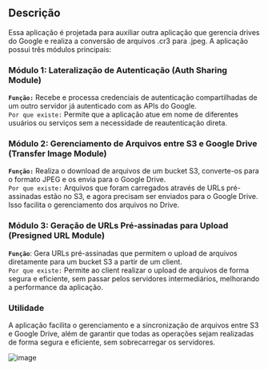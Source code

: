 ## Descrição
Essa aplicação é projetada para auxiliar outra aplicação que gerencia drives do Google e realiza a conversão de arquivos .cr3 para .jpeg. A aplicação possui três módulos principais:

### Módulo 1: Lateralização de Autenticação (Auth Sharing Module)
**`Função:`** Recebe e processa credenciais de autenticação compartilhadas de um outro servidor já autenticado com as APIs do Google.<br>
`Por que existe:` Permite que a aplicação atue em nome de diferentes usuários ou serviços sem a necessidade de reautenticação direta.
### Módulo 2: Gerenciamento de Arquivos entre S3 e Google Drive (Transfer Image Module)
**`Função:`** Realiza o download de arquivos de um bucket S3, converte-os para o formato JPEG e os envia para o Google Drive. <br>
`Por que existe:` Arquivos que foram carregados através de URLs pré-assinadas estão no S3, e agora precisam ser enviados para o Google Drive. Isso facilita o gerenciamento dos arquivos no Drive.
### Módulo 3: Geração de URLs Pré-assinadas para Upload (Presigned URL Module)
**`Função`**: Gera URLs pré-assinadas que permitem o upload de arquivos diretamente para um bucket S3 a partir de um client. <br>
`Por que existe:` Permite ao client realizar o upload de arquivos de forma segura e eficiente, sem passar pelos servidores intermediários, melhorando a performance da aplicação.

### Utilidade
A aplicação facilita o gerenciamento e a sincronização de arquivos entre S3 e Google Drive, além de garantir que todas as operações sejam realizadas de forma segura e eficiente, sem sobrecarregar os servidores.

![image](https://github.com/user-attachments/assets/ff28d0e8-a7ac-4922-b0af-fe109376cea2)


